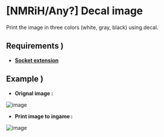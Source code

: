 # [NMRiH/Any?] Decal image
Print the image in three colors (white, gray, black) using decal.

## Requirements )
* [**Socket extension**](http://forums.alliedmods.net/showthread.php?t=67640)

## Example )

* **Orignal image :**

![image](https://github.com/user-attachments/assets/75c63c99-cb53-41d4-baa3-bfe270a2f5f2)


* **Print image to ingame :**

![image](https://github.com/user-attachments/assets/cbbdcb56-9aba-42ad-aab1-e92a2976cede)
